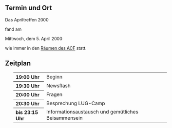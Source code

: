 <h2>Termin und Ort</h2>
 <p>
 Das Apriltreffen 2000 
 
 fand am 
 </p>
 Mittwoch, dem 5. April 2000
 <p> wie immer in den <a href="/Treffen/Treffpunkt/">Räumen des ACF</a> statt.</p>
 <h2>Zeitplan</h2>
 <table width="100%" align="center" style="margin-left:20pt;">
 <tr>
	 <th align="left" width="20%">19:00 Uhr</th>
	 <td align="left" width="80%">Beginn</td>
	</tr>
 <tr>
	 <th align="left" width="20%">19:30 Uhr</th>
	 <td align="left" width="80%">Newsflash</td>
	</tr>
 <tr>
	 <th align="left" width="20%">20:00 Uhr</th>
	 <td align="left" width="80%">Fragen</td>
	</tr>
 <tr>
	 <th align="left" width="20%">20:30 Uhr</th>
	 <td align="left" width="80%">Besprechung LUG-Camp</td>
	</tr>
 <tr>
	 <th align="left" width="20%">bis 23:15 Uhr</th>
	 <td align="left" width="80%">Informationsaustausch und gemütliches Beisammensein</td>
	</tr>
 </table>